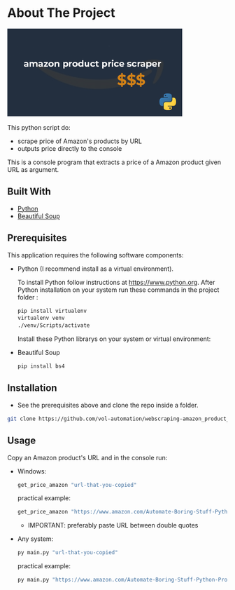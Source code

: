 <!-- ABOUT THE PROJECT -->

# About The Project

![Scraper tag][product-screenshot]

This python script do:

- scrape price of Amazon's products by URL
- outputs price directly to the console

This is a console program that extracts a price of a Amazon product given URL as argument.

## Built With

- [Python](https://www.python.org)
- [Beautiful Soup](https://pypi.org/project/beautifulsoup4/)

## Prerequisites

This application requires the following software components:

- Python (I recommend install as a virtual environment).

  To install Python follow instructions at https://www.python.org. After Python installation on your system run these commands in the project folder :

  ```sh
  pip install virtualenv
  virtualenv venv
  ./venv/Scripts/activate
  ```

  Install these Python librarys on your system or virtual environment:

- Beautiful Soup

  ```sh
  pip install bs4

  ```

## Installation

- See the prerequisites above and clone the repo inside a folder.

```sh
git clone https://github.com/vol-automation/webscraping-amazon_product_price_scraper.git
```

## Usage

Copy an Amazon product's URL and in the console run:

- Windows:

  ```sh
  get_price_amazon "url-that-you-copied"
  ```

  practical example:

  ```sh
  get_price_amazon "https://www.amazon.com/Automate-Boring-Stuff-Python-Programmimg/dp/1593275994/"
  ```

  - IMPORTANT: preferably paste URL between double quotes

- Any system:

  ```sh
  py main.py "url-that-you-copied"
  ```

  practical example:

  ```sh
  py main.py "https://www.amazon.com/Automate-Boring-Stuff-Python-Programmimg/dp/1593275994/"
  ```

<!-- MARKDOWN LINKS & IMAGES -->
<!-- https://www.markdownguide.org/basic-syntax/#reference-style-links -->

[product-screenshot]: images/tag.png
